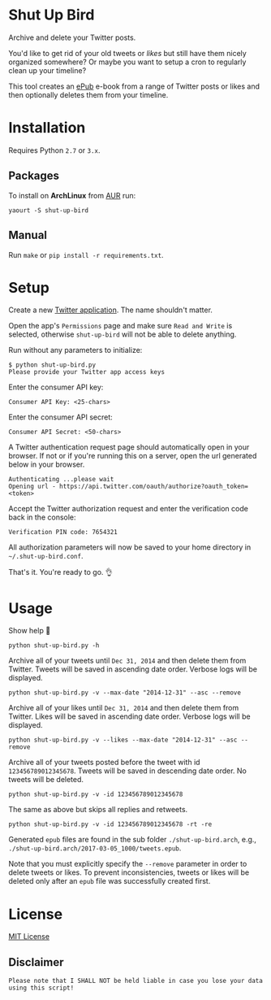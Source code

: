 # Shut Up Bird

Archive and delete your Twitter posts.

You'd like to get rid of your old tweets or _likes_ but still have them nicely organized somewhere? Or maybe you want to setup a cron to regularly clean up your timeline?

This tool creates an [ePub](https://en.wikipedia.org/wiki/EPUB) e-book from a range of Twitter posts or likes and then optionally deletes them from your timeline.

# Installation

Requires Python `2.7` or `3.x`.

## Packages

To install on **ArchLinux** from [AUR](https://aur.archlinux.org/packages/shut-up-bird) run:

    yaourt -S shut-up-bird

## Manual

Run `make` or `pip install -r requirements.txt`.

# Setup

Create a new [Twitter application](https://apps.twitter.com/). The name shouldn't matter.

Open the app's `Permissions` page and make sure `Read and Write` is selected, otherwise `shut-up-bird` will not be able to delete anything.

Run without any parameters to initialize:

    $ python shut-up-bird.py
    Please provide your Twitter app access keys

Enter the consumer API key:

    Consumer API Key: <25-chars>

Enter the consumer API secret:

    Consumer API Secret: <50-chars>

A Twitter authentication request page should automatically open in your browser. If not or if you're running this on a server, open the url generated below in your browser.

    Authenticating ...please wait
    Opening url - https://api.twitter.com/oauth/authorize?oauth_token=<token>

Accept the Twitter authorization request and enter the verification code back in the console:

    Verification PIN code: 7654321

All authorization parameters will now be saved to your home directory in `~/.shut-up-bird.conf`.

That's it. You're ready to go. :ok_hand:

# Usage

Show help :eyes:

    python shut-up-bird.py -h 
    
Archive all of your tweets until `Dec 31, 2014` and then delete them from Twitter. Tweets will be saved in ascending date order. Verbose logs will be displayed.

    python shut-up-bird.py -v --max-date "2014-12-31" --asc --remove 

Archive all of your likes until `Dec 31, 2014` and then delete them from Twitter. Likes will be saved in ascending date order. Verbose logs will be displayed.

    python shut-up-bird.py -v --likes --max-date "2014-12-31" --asc --remove

Archive all of your tweets posted before the tweet with id `123456789012345678`. Tweets will be saved in descending date order. No tweets will be deleted.

    python shut-up-bird.py -v -id 123456789012345678

The same as above but skips all replies and retweets.

    python shut-up-bird.py -v -id 123456789012345678 -rt -re

Generated `epub` files are found in the sub folder `./shut-up-bird.arch`, e.g., `./shut-up-bird.arch/2017-03-05_1000/tweets.epub`.

Note that you must explicitly specify the `--remove` parameter in order to delete tweets or likes. To prevent inconsistencies, tweets or likes will be deleted only after an `epub` file was successfully created first.

# License

[MIT License](LICENSE)

## Disclaimer

    Please note that I SHALL NOT be held liable in case you lose your data using this script! 
